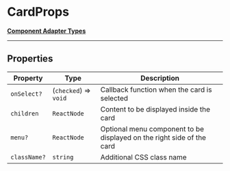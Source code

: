 # CardProps

[**Component Adapter Types**](component-inventory.md)

***

## Properties

| Property | Type | Description |
| ------ | ------ | ------ |
| <a id="onselect"></a> `onSelect?` | (`checked`) => `void` | Callback function when the card is selected |
| <a id="children"></a> `children` | `ReactNode` | Content to be displayed inside the card |
| <a id="menu"></a> `menu?` | `ReactNode` | Optional menu component to be displayed on the right side of the card |
| <a id="classname"></a> `className?` | `string` | Additional CSS class name |
